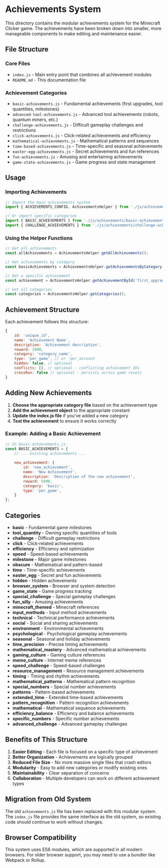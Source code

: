 # Achievements System

This directory contains the modular achievements system for the Minecraft Clicker game. The achievements have been broken down into smaller, more manageable components to make editing and maintenance easier.

## File Structure

### Core Files
- `index.js` - Main entry point that combines all achievement modules
- `README.md` - This documentation file

### Achievement Categories
- `basic-achievements.js` - Fundamental achievements (first upgrades, tool quantities, milestones)
- `advanced-tool-achievements.js` - Advanced tool achievements (robots, quantum miners, etc.)
- `challenge-achievements.js` - Difficult gameplay challenges and restrictions
- `click-achievements.js` - Click-related achievements and efficiency
- `mathematical-achievements.js` - Mathematical patterns and sequences
- `time-based-achievements.js` - Time-specific and seasonal achievements
- `easter-egg-achievements.js` - Secret achievements and fun references
- `fun-achievements.js` - Amusing and entertaining achievements
- `game-state-achievements.js` - Game progress and state management

## Usage

### Importing Achievements
```javascript
// Import the main achievements system
import { ACHIEVEMENTS_CONFIG, AchievementsHelper } from './js/achievements/index.js';

// Or import specific categories
import { BASIC_ACHIEVEMENTS } from './js/achievements/basic-achievements.js';
import { CHALLENGE_ACHIEVEMENTS } from './js/achievements/challenge-achievements.js';
```

### Using the Helper Functions
```javascript
// Get all achievements
const allAchievements = AchievementsHelper.getAllAchievements();

// Get achievements by category
const basicAchievements = AchievementsHelper.getAchievementsByCategory('basic');

// Get a specific achievement
const achievement = AchievementsHelper.getAchievementById('first_upgrade');

// Get all categories
const categories = AchievementsHelper.getCategories();
```

## Achievement Structure

Each achievement follows this structure:
```javascript
{
    id: 'unique_id',
    name: 'Achievement Name',
    description: 'Achievement description',
    reward: 1000,
    category: 'category_name',
    type: 'per_game', // or 'per_account'
    hidden: false, // optional
    conflicts: [], // optional - conflicting achievement IDs
    crossRun: false // optional - persists across game resets
}
```

## Adding New Achievements

1. **Choose the appropriate category file** based on the achievement type
2. **Add the achievement object** to the appropriate constant
3. **Update the index.js file** if you've added a new category
4. **Test the achievement** to ensure it works correctly

### Example: Adding a Basic Achievement
```javascript
// In basic-achievements.js
const BASIC_ACHIEVEMENTS = {
    // ... existing achievements ...
    
    new_achievement: {
        id: 'new_achievement',
        name: 'New Achievement',
        description: 'Description of the new achievement',
        reward: 5000,
        category: 'basic',
        type: 'per_game',
    }
};
```

## Categories

- **basic** - Fundamental game milestones
- **tool_quantity** - Owning specific quantities of tools
- **challenge** - Difficult gameplay restrictions
- **click** - Click-related achievements
- **efficiency** - Efficiency and optimization
- **speed** - Speed-based achievements
- **milestone** - Major game milestones
- **obscure** - Mathematical and pattern-based
- **time** - Time-specific achievements
- **easter_egg** - Secret and fun achievements
- **hidden** - Hidden achievements
- **browser_system** - Browser and system detection
- **game_state** - Game progress tracking
- **special_challenge** - Special gameplay challenges
- **fun_silly** - Amusing achievements
- **minecraft_themed** - Minecraft references
- **input_methods** - Input method achievements
- **technical** - Technical performance achievements
- **social** - Social and sharing achievements
- **environment** - Environmental achievements
- **psychological** - Psychological gameplay achievements
- **seasonal** - Seasonal and holiday achievements
- **time_precision** - Precise timing achievements
- **mathematical_mastery** - Advanced mathematical achievements
- **gaming_culture** - Gaming culture references
- **meme_culture** - Internet meme references
- **speed_challenge** - Speed-based challenges
- **resource_management** - Resource management achievements
- **timing** - Timing and rhythm achievements
- **mathematical_patterns** - Mathematical pattern recognition
- **special_numbers** - Special number achievements
- **patterns** - Pattern-based achievements
- **extended_time** - Extended time-based achievements
- **pattern_recognition** - Pattern recognition achievements
- **mathematical** - Mathematical sequence achievements
- **efficiency_balance** - Efficiency and balance achievements
- **specific_numbers** - Specific number achievements
- **advanced_challenge** - Advanced gameplay challenges

## Benefits of This Structure

1. **Easier Editing** - Each file is focused on a specific type of achievement
2. **Better Organization** - Achievements are logically grouped
3. **Reduced File Size** - No more massive single files that crash editors
4. **Modularity** - Easy to add new categories or modify existing ones
5. **Maintainability** - Clear separation of concerns
6. **Collaboration** - Multiple developers can work on different achievement types

## Migration from Old System

The old `achievements.js` file has been replaced with this modular system. The `index.js` file provides the same interface as the old system, so existing code should continue to work without changes.

## Browser Compatibility

This system uses ES6 modules, which are supported in all modern browsers. For older browser support, you may need to use a bundler like Webpack or Rollup. 